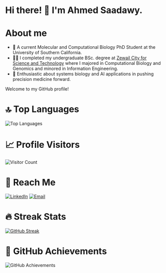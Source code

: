# Hi there! 👋 I'm Ahmed Saadawy.

# About me
- 🚀 A current Molecular and Computational Biology PhD Student at the University of Southern California.
- 👨‍💻 I completed my undergraduate BSc. degree at [Zewail City for Science and Technology](https://www.zewailcity.edu.eg) where I majored in Computational Biology and Genomics and minored in Information Engineering.
- 🚀 Enthusiastic about systems biology and AI applications in pushing precision medicine forward.

Welcome to my GitHub profile!

# 🔝 Top Languages

![Top Languages](https://github-readme-stats.vercel.app/api/top-langs/?username=ahmedhesham47&layout=compact&theme=radical)

# 📈 Profile Visitors

![Visitor Count](https://komarev.com/ghpvc/?username=ahmedhesham47&style=flat-square)

# 🚀 Reach Me

[![LinkedIn](https://img.shields.io/badge/-LinkedIn-0077B5?style=flat&logo=linkedin&logoColor=white)](https://www.linkedin.com/in/ahmed-saadawy-a02a20177/)
[![Email](https://img.shields.io/badge/-Email-D14836?style=flat&logo=gmail&logoColor=white)](mailto:saadawy@usc.edu)

# 🔥 Streak Stats
[![GitHub Streak](https://github-readme-streak-stats.herokuapp.com?user=ahmedhesham47&theme=radical)](https://git.io/streak-stats)

# 🌟 GitHub Achievements

![GitHub Achievements](https://github-profile-trophy.vercel.app/?username=ahmedhesham47&theme=radical)
